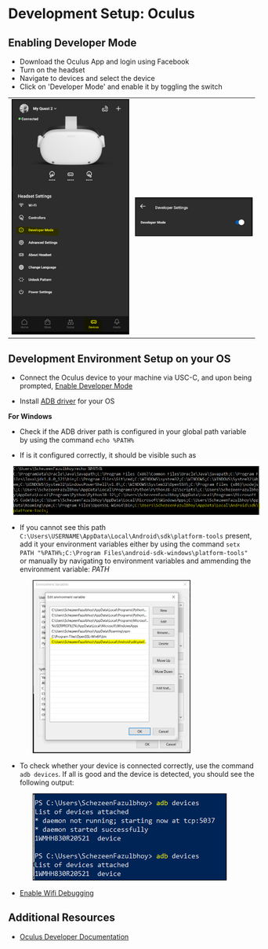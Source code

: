 # Development Setup: Oculus

## Enabling Developer Mode
- Download the Oculus App and login using Facebook
- Turn on the headset
- Navigate to devices and select the device
- Click on 'Developer Mode' and enable it by toggling the switch

<table>
    <tr>
        <td> <img src="./assests/OculusDeveloperMode.PNG" style="border: 1px solid black"/></td>
        <td> <img src="./assests/EnableDevMode.PNG" style="border: 1px solid black"/> </td>
    </tr>
</table>

## Development Environment Setup on your OS
- Connect the Oculus device to your machine via USC-C, and upon being prompted, [Enable Developer Mode](https://developer.oculus.com/documentation/native/android/mobile-device-setup/)

- Install [ADB driver](https://developer.oculus.com/downloads/package/oculus-adb-drivers/) for your OS 

__For Windows__

- Check if the ADB driver path is configured in your global path variable by using the command `echo %PATH%`

- If is it configured correctly, it should be visible such as
 <img src="./assests/ADB_AddedToPath.PNG" style="margin-left: 10px;"/>

- If you cannot see this path `C:\Users\USERNAME\AppData\Local\Android\sdk\platform-tools` present, add it your environment variables either by using the command `setx PATH "%PATH%;C:\Program Files\android-sdk-windows\platform-tools"` or manually by navigating to environment variables and ammending the environment variable: *PATH*

 <img src="./assests/ADB_PathVar.PNG" style="border: 1px solid black; margin-left: 50px; height: 350px;"/>

- To check whether your device is connected correctly, use the command `adb devices`. If all is good and the device is detected, you should see the following output:

 <img src="./assests/adbDevices.PNG" style="border: 1px solid black; margin-left: 50px;"/>

-  [Enable Wifi Debugging](https://developer.oculus.com/documentation/oculus-browser/browser-remote-debugging/)


## Additional Resources
- [Oculus Developer Documentation](https://developer.oculus.com/develop/)


